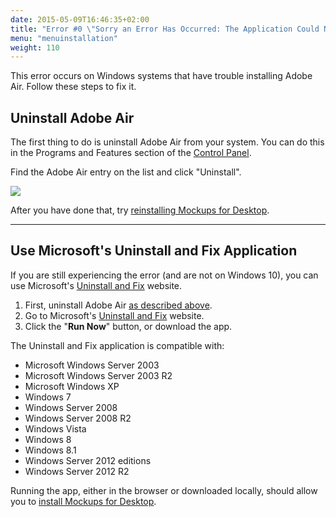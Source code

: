```yaml
---
date: 2015-05-09T16:46:35+02:00
title: "Error #0 \"Sorry an Error Has Occurred: The Application Could Not Be Installed. Try Installing It Again.\""
menu: "menuinstallation"
weight: 110
---
```

This error occurs on Windows systems that have trouble installing Adobe Air. Follow these steps to fix it.

## Uninstall Adobe Air

The first thing to do is uninstall Adobe Air from your system. You can do this in the Programs and Features section of the [Control Panel](http://www.tenforums.com/tutorials/2691-control-panel-open-windows-10-a.html).

Find the Adobe Air entry on the list and click "Uninstall".

![](//media.balsamiq.com/img/support/installation/uninstall-air.png)

After you have done that, try [reinstalling Mockups for Desktop](https://balsamiq.com/download).

---

## Use Microsoft's Uninstall and Fix Application

If you are still experiencing the error (and are not on Windows 10), you can use Microsoft's [Uninstall and Fix](https://support.microsoft.com/en-us/mats/program_install_and_uninstall) website.

1. First, uninstall Adobe Air [as described above](#uninstall-adobe-air).
2. Go to Microsoft's [Uninstall and Fix](https://support.microsoft.com/en-us/mats/program_install_and_uninstall) website.
3. Click the "**Run Now**" button, or download the app.

The Uninstall and Fix application is compatible with:

* Microsoft Windows Server 2003
* Microsoft Windows Server 2003 R2
* Microsoft Windows XP
* Windows 7
* Windows Server 2008
* Windows Server 2008 R2
* Windows Vista
* Windows 8
* Windows 8.1
* Windows Server 2012 editions
* Windows Server 2012 R2

Running the app, either in the browser or downloaded locally, should allow you to [install Mockups for Desktop](https://balsamiq.com/download).
